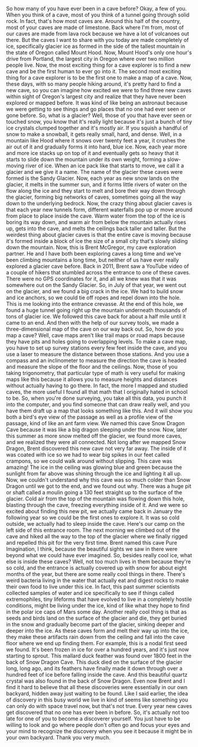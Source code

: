 
So how many of you
have ever been in a cave before?
Okay, a few of you.
When you think of a cave,
most of you think of a tunnel
going through solid rock.
In fact, that&#39;s how most caves are.
Around this half of the country,
most of your caves are made of limestone.
Back where I&#39;m from,
most of our caves are made from lava rock
because we have a lot of volcanoes out there.
But the caves I want to share with you today
are made completely of ice,
specifically glacier ice
as formed in the side of the tallest mountain
in the state of Oregon
called Mount Hood.
Now, Mount Hood&#39;s only one hour&#39;s drive
from Portland,
the largest city in Oregon
where over two million people live.
Now, the most exciting thing
for a cave explorer
is to find a new cave
and be the first human to ever go into it.
The second most exciting thing
for a cave explorer
is to be the first one to make a map of a cave.
Now, these days,
with so many people hiking around,
it&#39;s pretty hard to find a new cave,
so you can imagine how excited
we were to find three new caves
within sight of Oregon&#39;s largest city
and realize that they have never been explored
or mapped before.
It was kind of like being an astronaut
because we were getting to see things
and go places
that no one had ever seen or gone before.
So, what is a glacier?
Well, those of you that have ever seen
or touched snow,
you know that it&#39;s really light
because it&#39;s just a bunch of tiny ice crystals
clumped together
and it&#39;s mostly air.
If you squish a handful of snow
to make a snowball,
it gets really small, hard, and dense.
Well, in a mountain like Hood
where it snows over twenty feet a year,
it crushes the air out of it
and gradually forms it into hard, blue ice.
Now, each year more and more ice
stacks up on top of it
and eventually gets so heavy
that it starts to slide down the mountain
under its own weight,
forming a slow-moving river of ice.
When an ice pack like that starts to move,
we call it a glacier
and we give it a name.
The name of the glacier these caves were formed
is the Sandy Glacier.
Now, each year as new snow lands on the glacier,
it melts in the summer sun,
and it forms little rivers of water
on the flow along the ice
and they start to melt
and bore their way down through the glacier,
forming big networks of caves,
sometimes going all the way down
to the underlying bedrock.
Now, the crazy thing about glacier caves
is that each year new tunnels form,
different waterfalls pop up
or move around from place to place
inside the cave.
Warm water from the top of the ice
is boring its way down,
and warm air from below the mountain
actually rises up,
gets into the cave,
and melts the ceilings back taller and taller.
But the weirdest thing about glacier caves
is that the entire cave is moving
because it&#39;s formed inside a block of ice
the size of a small city
that&#39;s slowly sliding down the mountain.
Now, this is Brent McGregor,
my cave exploration partner.
He and I have both been exploring caves a long time
and we&#39;ve been climbing mountains a long time,
but neither of us have ever really explored
a glacier cave before.
Back in 2011, Brent saw a YouTube video
of a couple of hikers
that stumbled across the entrance
to one of these caves.
There were no GPS coordinates for it,
and all we knew was that it was somewhere
out on the Sandy Glacier.
So, in July of that year,
we went out on the glacier,
and we found a big crack in the ice.
We had to build snow and ice anchors,
so we could tie off ropes
and repel down into the hole.
This is me looking into the entrance crevasse.
At the end of this hole,
we found a huge tunnel
going right up the mountain
underneath thousands of tons of glacier ice.
We followed this cave back
for about a half mile until it came to an end.
And then with the help of our survey tools,
we made a three-dimensional map of the cave
on our way back out.
So, how do you map a cave?
Well, cave maps aren&#39;t like trail maps or road maps
because they have pits and holes
going to overlapping levels.
To make a cave map,
you have to set up survey stations
every few feet inside the cave,
and you use a laser to measure the distance
between those stations.
And you use a compass and an inclinometer
to measure the direction the cave is headed
and measure the slope of the floor and the ceilings.
Now, those of you taking trigonometry,
that particular type of math
is very useful for making maps like this
because it allows you to measure
heights and distances
without actually having to go there.
In fact, the more I mapped and studied caves,
the more useful I found all that math
that I originally hated in school to be.
So, when you&#39;re done surveying,
you take all this data,
you punch it into the computer,
and you find someone
that can draw really well,
and you have them draft up a map
that looks something like this.
And it will show you both
a bird&#39;s eye view of the passage
as well as a profile view of the passage,
kind of like an ant farm view.
We named this cave Snow Dragon Cave
because it was like a big dragon
sleeping under the snow.
Now, later this summer
as more snow melted off the glacier,
we found more caves,
and we realized they were all connected.
Not long after we mapped Snow Dragon,
Brent discovered this new cave
not very far away.
The inside of it was coated with ice
so we had to wear big spikes
in our feet called crampons,
so we could walk around without slipping.
This cave was amazing!
The ice in the ceiling was glowing blue and green
because the sunlight from far above
was shining through the ice
and lighting it all up.
Now, we couldn&#39;t understand why this cave
was so much colder than Snow Dragon
until we got to the end,
and we found out why.
There was a huge pit or shaft called a moulin
going a 130 feet straight up
to the surface of the glacier.
Cold air from the top of the mountain
was flowing down this hole,
blasting through the cave,
freezing everything inside of it.
And we were so excited about finding this new pit,
we actually came back in January the following year
so we could be the first ones to explore it.
It was so cold outside,
we actually had to sleep inside the cave.
Here&#39;s our camp on the left side
of this entrance room.
The next morning we climbed out of the cave
and hiked all the way
to the top of the glacier
where we finally rigged and repelled this pit
for the very first time.
Brent named this cave Pure Imagination, I think,
because the beautiful sights we saw in there
were beyond what we could have ever imagined.
So, besides really cool ice,
what else is inside these caves?
Well, not too much lives in them
because they&#39;re so cold,
and the entrance is actually covered up with snow
for about eight months of the year,
but there are some really cool things in there.
There&#39;s weird bacteria living in the water
that actually eat and digest rocks
to make their own food
to live under this ice.
In fact, this past summer
scientists collected samples of water and ice
specifically to see if things called extremophiles,
tiny lifeforms that have evolved
to live in a completely hostile conditions,
might be living under the ice,
kind of like what they hope to find
in the polar ice caps of Mars some day.
Another really cool thing
is that as seeds and birds land
on the surface of the glacier and die,
they get buried in the snow
and gradually become part of the glacier,
sinking deeper and deeper into the ice.
As these caves form
and melt their way up into the ice,
they make these artifacts rain down from the ceiling
and fall into the cave floor
where we end up finding them.
For example, this is a nodal first seed we found.
It&#39;s been frozen in ice for over a hundred years,
and it&#39;s just now starting to sprout.
This mallard duck feather was found over 1800 feet
in the back of Snow Dragon Cave.
This duck died on the surface
of the glacier long, long ago,
and its feathers have finally made it down
through over a hundred feet of ice
before falling inside the cave.
And this beautiful quartz crystal
was also found in the back of Snow Dragon.
Even now Brent and I find it hard to believe
that all these discoveries
were essentially in our own backyard,
hidden away just waiting to be found.
Like I said earlier,
the idea of discovery
in this busy world we live in
kind of seems like something
you can only do with space travel now,
but that&#39;s not true.
Every year new caves get discovered
that no one has ever been in before.
So, it&#39;s actually not too late
for one of you to become a discoverer yourself.
You just have to be willing to look
and go where people don&#39;t often go
and focus your eyes and your mind
to recognize the discovery when you see it
because it might be in your own backyard.
Thank you very much.
